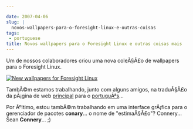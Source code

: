 ```yaml
---

date: 2007-04-06
slug: |
  novos-wallpapers-para-o-foresight-linux-e-outras-coisas
tags:
 - portuguese
title: Novos wallpapers para o Foresight Linux e outras coisas mais
---
```


Um de nossos colaboradores criou uma nova coleÃ§Ã£o de wallpapers para o
Foresight Linux.

[![New wallpapers for Foresight
Linux](http://farm1.static.flickr.com/240/448746517_ef3d2b908f.jpg)](http://www.flickr.com/photos/25563799@N00/448746517/)

TambÃ©m estamos trabalhando, junto com alguns amigos, na traduÃ§Ã£o da
pÃ¡gina de web [principal](http://foresightlinux.org/) para o
[portuguÃªs](http://foresightlinux.org/pt/)...

Por Ãºltimo, estou tambÃ©m trabalhando em uma interface grÃ¡fica para o
gerenciador de pacotes **conary**... o nome de "estimaÃ§Ã£o"? Connery...
Sean **Connery**... ;)
